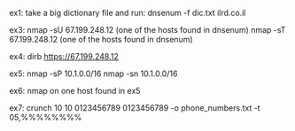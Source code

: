 ex1:
take a big dictionary file and run:
dnsenum -f dic.txt ilrd.co.il

ex3:
nmap -sU 67.199.248.12 (one of the hosts found in dnsenum)
nmap -sT 67.199.248.12 (one of the hosts found in dnsenum)

ex4:
dirb https://67.199.248.12

ex5:
nmap -sP 10.1.0.0/16
nmap -sn 10.1.0.0/16

ex6:
nmap on one host found in ex5

ex7:
crunch 10 10  0123456789 0123456789 -o phone_numbers.txt -t 05,%%%%%%%%

